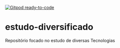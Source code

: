 [![Gitpod ready-to-code](https://img.shields.io/badge/Gitpod-ready--to--code-blue?logo=gitpod)](https://gitpod.io/#https://github.com/Jhon-Cleto/estudo-diversificado)

# estudo-diversificado
Repositório focado no estudo de diversas Tecnologias

